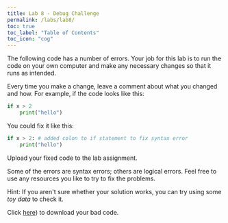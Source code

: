 ```yaml
---
title: Lab 8 - Debug Challenge
permalink: /labs/lab8/
toc: true
toc_label: "Table of Contents"
toc_icon: "cog"
---
```


The following code has a number of errors. Your job for this lab is to run the code on your own computer and make any necessary changes so that it runs as intended. 

Every time you make a change, leave a comment about what you changed and how. For example, if the code looks like this:

```py
if x > 2
    print("hello")
```

You could fix it like this:

```py
if x > 2: # added colon to if statement to fix syntax error
    print("hello")
```

Upload your fixed code to the lab assignment. 

Some of the errors are syntax errors; others are logical errors. Feel free to use any resources you like to try to fix the problems. 

Hint: If you aren't sure whether your solution works, you can try using some _toy data_ to check it.

Click [here](https://github.com/alackles/CMSC-140-FS-22/blob/main/_pages/labs/lab8-debug.py)) to download your bad code. 